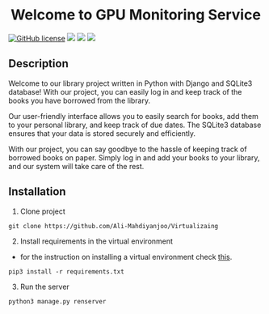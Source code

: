 <h1 align="center">Welcome to GPU Monitoring Service</h1>
<p align="center">

[![GitHub license](https://img.shields.io/github/license/Naereen/StrapDown.js.svg)](https://github.com/Naereen/StrapDown.js/blob/master/LICENSE)
![](https://img.shields.io/badge/OS-Linux-informational?style=flat&logo=linux&logoColor=white&color=40c640)
![](https://img.shields.io/badge/Code-Python-informational?style=flat&logo=python&logoColor=white&collor)
![](https://img.shields.io/badge/Shell-Bash-informational?style=flat&logo=gnu-bash&logoColor=white&color=40c640)
    
## Description 
Welcome to our library project written in Python with Django and SQLite3 database! With our project, you can easily log in and keep track of the books you have borrowed from the library.

Our user-friendly interface allows you to easily search for books, add them to your personal library, and keep track of due dates. The SQLite3 database ensures that your data is stored securely and efficiently.

With our project, you can say goodbye to the hassle of keeping track of borrowed books on paper. Simply log in and add your books to your library, and our system will take care of the rest.

## Installation
</em></p>

1. Clone project
```
git clone https://github.com/Ali-Mahdiyanjoo/Virtualizaing
```

2. Install requirements in the virtual environment
- for the instruction on installing a virtual environment check [this](https://stackoverflow.com/questions/23842713/using-python-3-in-virtualenv).
```
pip3 install -r requirements.txt
```

3. Run the server 
```
python3 manage.py renserver

```
